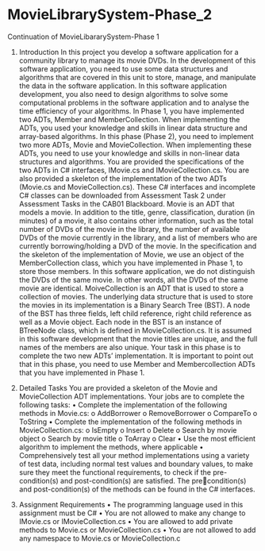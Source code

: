 # MovieLibrarySystem-Phase_2
Continuation of MovieLibararySystem-Phase 1 

1. Introduction
In this project you develop a software application for a community library to manage its 
movie DVDs. In the development of this software application, you need to use some data 
structures and algorithms that are covered in this unit to store, manage, and manipulate the 
data in the software application. In this software application development, you also need to 
design algorithms to solve some computational problems in the software application and to 
analyse the time efficiency of your algorithms.
In Phase 1, you have implemented two ADTs, Member and MemberCollection. When 
implementing the ADTs, you used your knowledge and skills in linear data structure and
array-based algorithms. In this phase (Phase 2), you need to implement two more ADTs, 
Movie and MovieCollection. When implementing these ADTs, you need to use your 
knowledge and skills in non-linear data structures and algorithms. 
You are provided the specifications of the two ADTs in C# interfaces, IMovie.cs and 
IMovieCollection.cs. You are also provided a skeleton of the implementation of the two 
ADTs (Movie.cs and MovieCollection.cs). These C# interfaces and incomplete C# classes can 
be downloaded from Assessment Task 2 under Assessment Tasks in the CAB01 Blackboard.
Movie is an ADT that models a movie. In addition to the title, genre, classification, duration
(in minutes) of a movie, it also contains other information, such as the total number of DVDs
of the movie in the library, the number of available DVDs of the movie currently in the 
library, and a list of members who are currently borrowing/holding a DVD of the movie. In 
the specification and the skeleton of the implementation of Movie, we use an object of the
MemberCollection class, which you have implemented in Phase 1, to store those members. In 
this software application, we do not distinguish the DVDs of the same movie. In other words, 
all the DVDs of the same movie are identical.
MoiveCollection is an ADT that is used to store a collection of movies. The underlying data 
structure that is used to store the movies in its implementation is a Binary Search Tree (BST).
A node of the BST has three fields, left child reference, right child reference as well as a
Movie object. Each node in the BST is an instance of BTreeNode class, which is defined in 
MovieCollection.cs. 
It is assumed in this software development that the movie titles are unique, and the full names 
of the members are also unique. Your task in this phase is to complete the two new ADTs’
implementation. It is important to point out that in this phase, you need to use Member and 
Membercollection ADTs that you have implemented in Phase 1. 

2. Detailed Tasks
You are provided a skeleton of the Movie and MovieCollection ADT implementations. Your 
jobs are to complete the following tasks:
• Complete the implementation of the following methods in Movie.cs:
o AddBorrower
o RemoveBorrower
o CompareTo
o ToString
• Complete the implementation of the following methods in MovieCollection.cs:
o IsEmpty
o Insert
o Delete
o Search by movie object
o Search by movie title
o ToArray
o Clear
• Use the most efficient algorithm to implement the methods, where applicable
• Comprehensively test all your method implementations using a variety of test data, 
including normal test values and boundary values, to make sure they meet the functional 
requirements, to check if the pre-condition(s) and post-condition(s) are satisfied. The precondition(s) and post-condition(s) of the methods can be found in the C# interfaces.


3. Assignment Requirements
• The programming language used in this assignment must be C#
• You are not allowed to make any change to IMovie.cs or IMovieCollection.cs
• You are allowed to add private methods to Movie.cs or MovieCollection.cs
• You are not allowed to add any namespace to Movie.cs or MovieCollection.c
